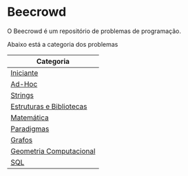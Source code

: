 # Beecrowd

O Beecrowd é um repositório de problemas de programação.

Abaixo está a categoria dos problemas

| Categoria                                               |
| ------------------------------------------------------- |
| [Iniciante](./1-Iniciante/)                             |
| [Ad-Hoc](./2-AD-HOC/)                                   |
| [Strings](./3-Strings/)                                 |
| [Estruturas e Bibliotecas](./4-Estruturas-Bibliotecas/) |
| [Matemática](./5-Matematica/)                           |
| [Paradigmas](./6-Paradigmas/)                           |
| [Grafos](./7-Grafos/)                                   |
| [Geometria Computacional](./8-Geometria-Computacional/) |
| [SQL](./9-SQL/)                                         |
